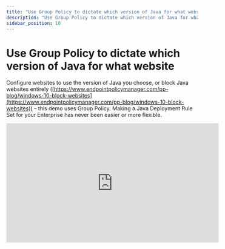 ```yaml
---
title: "Use Group Policy to dictate which version of Java for what website"
description: "Use Group Policy to dictate which version of Java for what website"
sidebar_position: 10
---
```

# Use Group Policy to dictate which version of Java for what website

Configure websites to use the version of Java you choose, or block Java websites entirely
([https://www.endpointpolicymanager.com/pp-blog/windows-10-block-websites](https://www.endpointpolicymanager.com/pp-blog/windows-10-block-websites))
– this demo uses Group Policy. Making a Java Deployment Rule Set for your Enterprise has never been
easier or more flexible.

<iframe width="560" height="315" src="https://www.youtube.com/embed/fZaAqIjhpj8" title="Endpoint Policy Manager Java Rules Manager: Use Group Policy to dictate which version of Java for what website" frameborder="0" allow="accelerometer; autoplay; clipboard-write; encrypted-media; gyroscope; picture-in-picture; web-share" allowfullscreen="1"></iframe>
